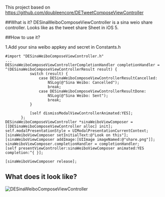 This project based on https://github.com/doubleencore/DETweetComposeViewController

##What is it?
DESinaWeiboComposeViewController is a sina weio share controller. Looks like as the tweet share Sheet in iOS 5.

##How to use it?

1.Add your sina weibo appkey and secret in Constants.h

```
#import "DESinaWeiboComposeViewController.h"
...
DESinaWeiboComposeViewControllerCompletionHandler completionHandler = ^(DESinaWeiboComposeViewControllerResult result) {
           switch (result) {
               case DESinaWeiboComposeViewControllerResultCancelled:
                   NSLog(@"Sina Weibo: Cancelled");
                   break;
               case DESinaWeiboComposeViewControllerResultDone:
                   NSLog(@"Sina Weibo: Sent");
                   break;
           }
           
           [self dismissModalViewControllerAnimated:YES];
       };
DESinaWeiboComposeViewController *sinaWeiboViewComposer = [[DESinaWeiboComposeViewController alloc] init];
self.modalPresentationStyle = UIModalPresentationCurrentContext;
[sinaWeiboViewComposer setInitialText:@"Look on this"];
[sinaWeiboViewComposer addImage:[UIImage imageNamed:@"share.png"]];
sinaWeiboViewComposer.completionHandler = completionHandler;
[self presentViewController:sinaWeiboViewComposer animated:YES completion:^{ }];

[sinaWeiboViewComposer release];
```

## What does it look like?
![DESinaWeiboComposeViewController](https://github.com/xnmdyjj/SinaWeiboShareSample/blob/master/SinaWeiboShareSample/share.png) 
